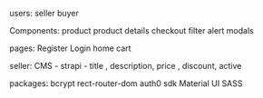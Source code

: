 
users: seller 
       buyer

Components: 
product 
product details
checkout 
filter
alert modals


pages: 
Register
Login
home
cart



seller:
CMS - strapi - title , description, price , discount, active
      


packages: 
bcrypt
rect-router-dom
auth0 sdk
Material UI
SASS





